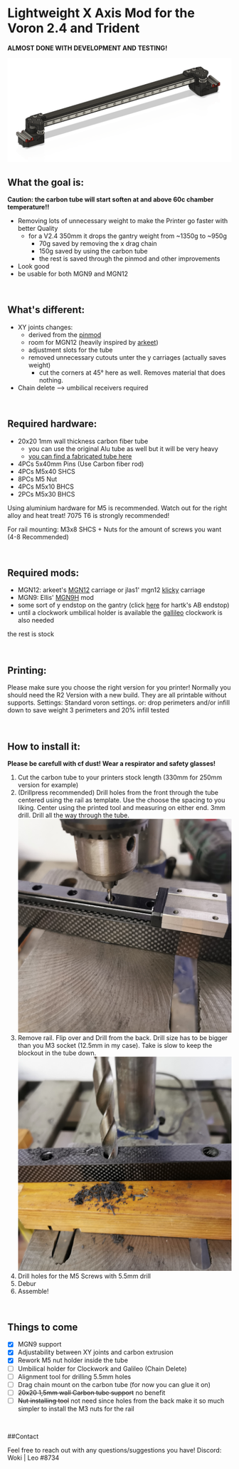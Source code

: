 # Lightweight X Axis Mod for the Voron 2.4 and Trident

**ALMOST DONE WITH DEVELOPMENT AND TESTING!**

![grafik](Resources/Axis%20image.png)

## What the goal is:

**Caution: the carbon tube will start soften at and above 60c chamber temperature!!**

- Removing lots of unnecessary weight to make the Printer go faster with better Quality
  - for a V2.4 350mm it drops the gantry weight from ~1350g to ~950g
    - 70g saved by removing the x drag chain
    - 150g saved by using the carbon tube
    - the rest is saved through the pinmod and other improvements
- Look good
- be usable for both MGN9 and MGN12


<br/>

## What's different:

- XY joints changes:
  - derived from the [pinmod](https://github.com/VoronDesign/VoronUsers/tree/master/printer_mods/hartk1213/Voron2.4_Pins_Mod)
  - room for MGN12 (heavily inspired by [arkeet](https://github.com/VoronDesign/VoronUsers/tree/master/printer_mods/arkeet/mgn12))
  - adjustment slots for the tube
  - removed unnecessary cutouts unter the y carriages (actually saves weight)
    - cut the corners at 45° here as well. Removes material that does nothing. 
- Chain delete --> umbilical receivers required

<br/>

## Required hardware:

- 20x20 1mm wall thickness carbon fiber tube 
  - you can use the original Alu tube as well but it will be very heavy
  - [you can find a fabricated tube here](https://www.aliexpress.com/item/1005004037790448.html?spm=a2g0o.productlist.0.0.4fa74aefiTnfIH&algo_pvid=06e6d075-0f3a-4506-aa12-01960cc75d43&algo_exp_id=06e6d075-0f3a-4506-aa12-01960cc75d43-0&pdp_ext_f=%7B%22sku_id%22%3A%2212000027826580135%22%7D&pdp_npi=2%40dis%21EUR%21%2139.79%21%21%21%21%21%402100bdca16533793818795594efcb7%2112000027826580135%21sea)
- 4PCs 5x40mm Pins (Use Carbon fiber rod)
- 4PCs M5x40 SHCS
- 8PCs M5 Nut
- 4PCs M5x10 BHCS
- 2PCs M5x30 BHCS

Using aluminium hardware for M5 is recommended. Watch out for the right alloy and heat treat! 7075 T6 is strongly recommended!

For rail mounting:
M3x8 SHCS + Nuts for the amount of screws you want (4-8 Recommended)

<br/>

## Required mods:

- MGN12: arkeet's [MGN12](https://github.com/VoronDesign/VoronUsers/tree/master/printer_mods/arkeet/mgn12) carriage or  jlas1' mgn12 [klicky](https://github.com/jlas1/Klicky-Probe/tree/main/Usermods/bluedragonx) carriage 
- MGN9: Ellis' [MGN9H](https://github.com/VoronDesign/VoronUsers/tree/master/printer_mods/Ellis/Single_MGN9H_Carriage) mod
- some sort of y endstop on the gantry (click [here](https://github.com/hartk1213/MISC/tree/main/Voron%20Mods/Voron%202/2.4/Voron2.4_Y_Endstop_Relocation) for hartk's AB endstop)
- until a clockwork umbilical holder is available the [gallileo](https://github.com/JaredC01/Galileo) clockwork is also needed


the rest is stock

<br/>

## Printing:

Please make sure you choose the right version for you printer!
Normally you should need the R2 Version with a new build. 
They are all printable without supports.
Settings: 
Standard voron settings.
or: drop perimeters and/or infill down to save weight 
3 perimeters and 20% infill tested

<br/>

## How to install it:

**Please be carefull with cf dust! Wear a respirator and safety glasses!**

1. Cut the carbon tube to your printers stock length (330mm for 250mm version for example)
2. (Drillpress recommended) Drill holes from the front through the tube centered using the rail as template. Use the choose the spacing to you liking. Center using the printed tool and measuring on either end. 3mm drill. Drill all the way through the tube. ![grafik](Resources/drill%20front.jpg)
3. Remove rail. Flip over and Drill from the back. Drill size has to be bigger than you M3 socket (12.5mm in my case). Take is slow to keep the blockout in the tube down.![grafik](Resources/drill%20back.jpg)
4. Drill holes for the M5 Screws with 5.5mm drill
5. Debur
6. Assemble!

<br/>

## Things to come

- [x] MGN9 support
- [x] Adjustability between XY joints and carbon extrusion
- [x] Rework M5 nut holder inside the tube
- [ ] Umbilical holder for Clockwork and Galileo (Chain Delete)
- [ ] Alignment tool for drilling 5.5mm holes
- [ ] Drag chain mount on the carbon tube (for now you can glue it on)
- [ ] ~~20x20 1,5mm wall Carbon tube support~~ no benefit
- [ ] ~~Nut installing tool~~ not need since holes from the back make it so much simpler to install the M3 nuts for the rail

<br/>

##Contact

Feel free to reach out with any questions/suggestions you have!
Discord: Woki | Leo #8734
